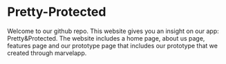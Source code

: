 # Pretty-Protected
Welcome to our github repo. This website gives you an insight on our app: Pretty&Protected. The website includes a home page, about us page, features page and our prototype page that includes our prototype that we created through marvelapp.
